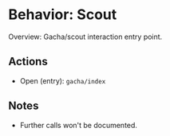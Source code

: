 # Behavior: Scout

Overview: Gacha/scout interaction entry point.

## Actions

- Open (entry): `gacha/index`

## Notes

- Further calls won't be documented.
